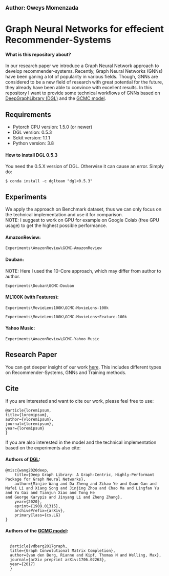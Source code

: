 <big><b> Author: Oweys Momenzada </big></b>

# Graph Neural Networks for effecient Recommender-Systems

#### What is this repository about?
In our research paper we introduce a Graph Neural Network approach to develop recommender-systems. Recently, Graph Neural Networks (GNNs) have been ganing a lot of popularity in various fields. Though, GNNs are considered to be a new field of research with great potential for the future, they already have been able to convince with excellent results.
In this repository I want to provide some technical workflows of GNNs based on <a href="https://www.dgl.ai/">DeepGraphLibrary (DGL)</a> and the <a href="https://arxiv.org/abs/1706.02263">GCMC model</a>. 

## Requirements

- Pytorch CPU version: 1.5.0 (or newer)
- DGL version: 0.5.3
- Sckit version: 1.1.1
- Python version: 3.8

#### How to install DGL 0.5.3
You need the 0.5.X version of DGL. Otherwise it can cause an error. 
Simply do:

<code>$ conda install -c dglteam "dgl<0.5.3" </code>
  
## Experiments
We apply the approach on Benchmark dataset, thus we can only focus on the technical implementation and use it for comparison.  <br>
NOTE: I suggest to work on GPU for example on Google Colab (free GPU usage) to get the highest possible performance.
 
#### AmazonReview:
  ```
  Experiments\AmazonReview\GCMC-AmazonReview
  ```
#### Douban:
NOTE: Here I used the 10-Core approach, which may differ from author to author. 
  ```
  Experiments\Douban\GCMC-Douban
  ```
  
#### ML100K (with Features):
  ```
  Experiments\MovieLens100K\GCMC-MovieLens-100k
  
  Experiments\MovieLens100K\GCMC-MovieLens+Feature-100k
  ```
  
#### Yahoo Music:
  ```
  Experiments\AmazonReview\GCMC-Yahoo Music
  ```
  
## Research Paper
You can get deeper insight of our work <a href="https://www.dgl.ai/">here</a>.
This includes different types on Recommender-Systems, GNNs and Training methods.

## Cite
If you are interested and want to cite our work, please feel free to use:

  ```
  @article{loremipsum,
  title={loremipsum},
  author={vloremipsum},
  journal={loremipsum},
  year={loremipsum}
  }
  ```
  
If you are also interested in the model and the technical implementation based on the experiments also cite:
  
#### Authors of <a href="https://arxiv.org/abs/1909.01315">DGL</a>: 
  ```
  @misc{wang2020deep,
      title={Deep Graph Library: A Graph-Centric, Highly-Performant Package for Graph Neural Networks}, 
      author={Minjie Wang and Da Zheng and Zihao Ye and Quan Gan and Mufei Li and Xiang Song and Jinjing Zhou and Chao Ma and Lingfan Yu and Yu Gai and Tianjun Xiao and Tong He
  and George Karypis and Jinyang Li and Zheng Zhang},
      year={2020},
      eprint={1909.01315},
      archivePrefix={arXiv},
      primaryClass={cs.LG}
  }
```
  
#### Authors of  the <a href="https://arxiv.org/abs/1706.02263">GCMC model</a>: 
``` 

  @article{vdberg2017graph,
  title={Graph Convolutional Matrix Completion},
  author={van den Berg, Rianne and Kipf, Thomas N and Welling, Max},
  journal={arXiv preprint arXiv:1706.02263},
  year={2017}
  }
```

